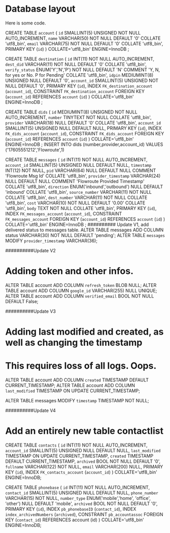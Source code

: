 # Database layout
Here is some code.

CREATE TABLE `account` (
	`id` SMALLINT(5) UNSIGNED NOT NULL AUTO_INCREMENT,
	`name` VARCHAR(50) NOT NULL DEFAULT '0' COLLATE 'utf8_bin',
	`email` VARCHAR(75) NOT NULL DEFAULT '0' COLLATE 'utf8_bin',
	PRIMARY KEY (`id`)
)
COLLATE='utf8_bin'
ENGINE=InnoDB
;


CREATE TABLE `destination` (
	`id` INT(11) NOT NULL AUTO_INCREMENT,
	`dest_did` VARCHAR(11) NOT NULL DEFAULT '0' COLLATE 'utf8_bin',
	`verify_status` ENUM('Y','N','P') NOT NULL DEFAULT 'N' COMMENT 'Y, N, for yes or No. P for Pending' COLLATE 'utf8_bin',
	`idpin` MEDIUMINT(8) UNSIGNED NULL DEFAULT '0',
	`account_id` SMALLINT(5) UNSIGNED NOT NULL DEFAULT '0',
	PRIMARY KEY (`id`),
	INDEX `FK_destination_account` (`account_id`),
	CONSTRAINT `FK_destination_account` FOREIGN KEY (`account_id`) REFERENCES `account` (`id`)
)
COLLATE='utf8_bin'
ENGINE=InnoDB
;

CREATE TABLE `dids` (
	`id` MEDIUMINT(8) UNSIGNED NOT NULL AUTO_INCREMENT,
	`number` TINYTEXT NOT NULL COLLATE 'utf8_bin',
	`provider` VARCHAR(18) NULL DEFAULT '0' COLLATE 'utf8_bin',
	`account_id` SMALLINT(5) UNSIGNED NULL DEFAULT NULL,
	PRIMARY KEY (`id`),
	INDEX `FK_dids_account` (`account_id`),
	CONSTRAINT `FK_dids_account` FOREIGN KEY (`account_id`) REFERENCES `account` (`id`)
)
COLLATE='utf8_bin'
ENGINE=InnoDB
;
INSERT INTO dids (number,provider,account_id) VALUES ('17605551212','Flowroute',1)


CREATE TABLE `messages` (
	`id` INT(11) NOT NULL AUTO_INCREMENT,
	`account_id` SMALLINT(5) UNSIGNED NULL DEFAULT NULL,
	`timestamp` INT(12) NOT NULL,
	`pid` VARCHAR(64) NULL DEFAULT NULL COMMENT 'Flowroute Msg Id' COLLATE 'utf8_bin',
	`provider_timestamp` VARCHAR(24) NULL DEFAULT NULL COMMENT 'Flowroute Provided Timestamp' COLLATE 'utf8_bin',
	`direction` ENUM('inbound','outbound') NULL DEFAULT 'inbound' COLLATE 'utf8_bin',
	`source_number` VARCHAR(11) NOT NULL COLLATE 'utf8_bin',
	`dest_number` VARCHAR(11) NOT NULL COLLATE 'utf8_bin',
	`cost` VARCHAR(10) NOT NULL DEFAULT '0.00' COLLATE 'utf8_bin',
	`body` TEXT NOT NULL COLLATE 'utf8_bin',
	PRIMARY KEY (`id`),
	INDEX `FK_messages_account` (`account_id`),
	CONSTRAINT `FK_messages_account` FOREIGN KEY (`account_id`) REFERENCES `account` (`id`)
)
COLLATE='utf8_bin'
ENGINE=InnoDB
;
########## Update V1, add delivered status to messages table.
ALTER TABLE messages ADD COLUMN status VARCHAR(30) NOT NULL DEFAULT 'pending';
ALTER TABLE `messages` MODIFY `provider_timestamp` VARCHAR(36);

##########Update V2
# Adding token and other infos.
ALTER TABLE account ADD COLUMN `refresh_token` BLOB NULL;
ALTER TABLE account ADD COLUMN `google_id` VARCHAR(255) NULL UNIQUE;
ALTER TABLE account ADD COLUMN `verified_email` BOOL NOT NULL DEFAULT False;

##########Update V3
# Adding last modified and created, as well as changing the timestamp
# This requires loss of all logs. Oops.
ALTER TABLE account ADD COLUMN `created` TIMESTAMP DEFAULT CURRENT_TIMESTAMP;
ALTER TABLE account ADD COLUMN `last_modified` TIMESTAMP ON UPDATE CURRENT_TIMESTAMP;

ALTER TABLE messages MODIFY `timestamp` TIMESTAMP NOT NULL;

##########Update V4
# Add an entirely new table contactlist
CREATE TABLE `contacts` (
	`id` INT(11) NOT NULL AUTO_INCREMENT,
	`account_id` SMALLINT(5) UNSIGNED NULL DEFAULT NULL,
	`last_modified` TIMESTAMP ON UPDATE CURRENT_TIMESTAMP,
	`created` TIMESTAMP DEFAULT CURRENT_TIMESTAMP,
	`archived` BOOL NOT NULL DEFAULT '0',
	`fullname` VARCHAR(122) NOT NULL,
	`email` VARCHAR(200) NULL,
	PRIMARY KEY (`id`),
	INDEX `FK_contacts_account` (`account_id`)
)
COLLATE='utf8_bin'
ENGINE=InnoDB;

CREATE TABLE `phonebase` (
	`id` INT(11) NOT NULL AUTO_INCREMENT,
	`contact_id` SMALLINT(5) UNSIGNED NULL DEFAULT NULL,
	`phone_number` VARCHAR(15) NOT NULL,
	`number_type` ENUM('mobile','home', 'office', 'other') NULL DEFAULT 'mobile',
	`archived` BOOL NOT NULL DEFAULT '0',
	PRIMARY KEY (`id`),
	INDEX `pb_phonebaseID` (`contact_id`),
	INDEX `index_archivedNumbers` (`archived`),
	CONSTRAINT `pb_accountassoc`
		FOREIGN KEY (`contact_id`) REFERENCES account (id)
)
COLLATE='utf8_bin'
ENGINE=InnoDB;
